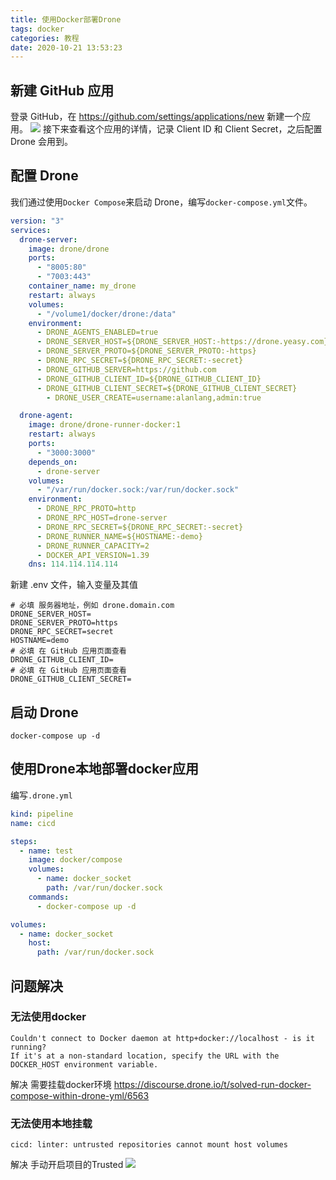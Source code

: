 ```yaml
---
title: 使用Docker部署Drone
tags: docker
categories: 教程
date: 2020-10-21 13:53:23
---
```


## 新建 GitHub 应用
登录 GitHub，在 https://github.com/settings/applications/new 新建一个应用。
![](https://alan-picpack.oss-cn-hangzhou.aliyuncs.com/github_application_create.png)
接下来查看这个应用的详情，记录 Client ID 和 Client Secret，之后配置 Drone 会用到。

## 配置 Drone
我们通过使用`Docker Compose`来启动 Drone，编写`docker-compose.yml`文件。
```yml
version: "3"
services:
  drone-server:
    image: drone/drone
    ports:
      - "8005:80"
      - "7003:443"
    container_name: my_drone
    restart: always
    volumes:
      - "/volume1/docker/drone:/data"
    environment:
      - DRONE_AGENTS_ENABLED=true
      - DRONE_SERVER_HOST=${DRONE_SERVER_HOST:-https://drone.yeasy.com}
      - DRONE_SERVER_PROTO=${DRONE_SERVER_PROTO:-https}
      - DRONE_RPC_SECRET=${DRONE_RPC_SECRET:-secret}
      - DRONE_GITHUB_SERVER=https://github.com
      - DRONE_GITHUB_CLIENT_ID=${DRONE_GITHUB_CLIENT_ID}
      - DRONE_GITHUB_CLIENT_SECRET=${DRONE_GITHUB_CLIENT_SECRET}
	    - DRONE_USER_CREATE=username:alanlang,admin:true

  drone-agent:
    image: drone/drone-runner-docker:1
    restart: always
    ports:
      - "3000:3000"
    depends_on:
      - drone-server
    volumes:
      - "/var/run/docker.sock:/var/run/docker.sock"
    environment:
      - DRONE_RPC_PROTO=http
      - DRONE_RPC_HOST=drone-server
      - DRONE_RPC_SECRET=${DRONE_RPC_SECRET:-secret}
      - DRONE_RUNNER_NAME=${HOSTNAME:-demo}
      - DRONE_RUNNER_CAPACITY=2
      - DOCKER_API_VERSION=1.39
    dns: 114.114.114.114
```

新建 .env 文件，输入变量及其值

```
# 必填 服务器地址，例如 drone.domain.com
DRONE_SERVER_HOST=
DRONE_SERVER_PROTO=https
DRONE_RPC_SECRET=secret
HOSTNAME=demo
# 必填 在 GitHub 应用页面查看
DRONE_GITHUB_CLIENT_ID=
# 必填 在 GitHub 应用页面查看
DRONE_GITHUB_CLIENT_SECRET=
```

## 启动 Drone

```
docker-compose up -d
```

## 使用Drone本地部署docker应用
编写`.drone.yml`

```yml
kind: pipeline
name: cicd

steps:
  - name: test
    image: docker/compose
    volumes:
      - name: docker_socket
        path: /var/run/docker.sock
    commands:
      - docker-compose up -d

volumes:
  - name: docker_socket
    host:
      path: /var/run/docker.sock
```

## 问题解决
### 无法使用docker
```
Couldn't connect to Docker daemon at http+docker://localhost - is it running?
If it's at a non-standard location, specify the URL with the DOCKER_HOST environment variable.
```
解决
需要挂载docker环境 https://discourse.drone.io/t/solved-run-docker-compose-within-drone-yml/6563

### 无法使用本地挂载
```
cicd: linter: untrusted repositories cannot mount host volumes
```
解决
手动开启项目的Trusted
![](https://img-blog.csdnimg.cn/20200618013525763.png?x-oss-process=image/watermark,type_ZmFuZ3poZW5naGVpdGk,shadow_10,text_aHR0cHM6Ly9ibG9nLmNzZG4ubmV0L3FxXzM1NDI1MDcw,size_16,color_FFFFFF,t_70)